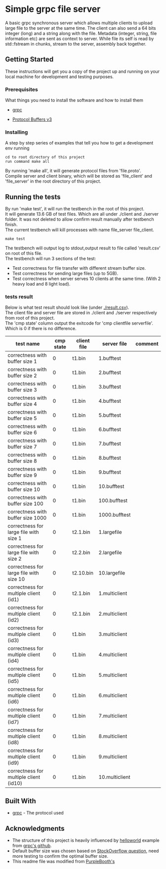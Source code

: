 # Simple grpc file server

A basic grpc synchronous server which allows multiple clients to upload large file to the server at the same time.
The client can also send a 64 bits integer (long) and a string along with the file.
Metadata (integer, string, file information etc) are sent as context to server.
While file its self is read by std::fstream in chunks, stream to the server, assembly back together. 

## Getting Started

These instructions will get you a copy of the project up and running on your local machine for development and testing purposes.

### Prerequisites

What things you need to install the software and how to install them

* [grpc](https://github.com/grpc/grpc/tree/master/src/cpp) 

* [Protocol Buffers v3](https://grpc.io/docs/quickstart/cpp.html#install-protocol-buffers-v3)

### Installing

A step by step series of examples that tell you how to get a development env running


```
cd to root directory of this project
run command make all
```

By running 'make all', it will generate protocol files from 'file.proto'.\
Compile server and client binary, which will be stored as 'file_client' and 'file_server' in the root directory of this project.



## Running the tests

By run 'make test', it will run the testbench in the root of this project.\
It will generate 13.6 GB of test files. Which are all under ./client and ./server folder. It was not deleted to allow confirm result manually after testbench finish.\
The current testbench will kill processes with name file_server file_client.

```
make test
```

The testbench will output log to stdout,output result to file called 'result.csv' on root of this file.\
The testbench will run 3 sections of the test:
* Test correctness for file transfer with different stream buffer size.
* Test correctness for sending large files (up to 5GB).
* Test correctness when server serves 10 clients at the same time. (With 2 heavy load and 8 light load).

### tests result

Below is what test result should look like (under [./result.csv](https://github.com/Ben20082010/grpc/blob/master/result.csv)).\
The client file and server file are stored in ./client and ./server respectively from root of this project.\
The 'cmp state' column output the exitcode for 'cmp clientfile serverfile'. Which is 0 if there is no difference.


| test name                               | cmp state | client file | server file | comment |
|-----------------------------------------|-----------|-----------------------------------|----------------------------------|---------|
| correctness with buffer size 1          | 0         | t1.bin                            | 1.bufftest                       |         |
| correctness with buffer size 2          | 0         | t1.bin                            | 2.bufftest                       |         |
| correctness with buffer size 3          | 0         | t1.bin                            | 3.bufftest                       |         |
| correctness with buffer size 4          | 0         | t1.bin                            | 4.bufftest                       |         |
| correctness with buffer size 5          | 0         | t1.bin                            | 5.bufftest                       |         |
| correctness with buffer size 6          | 0         | t1.bin                            | 6.bufftest                       |         |
| correctness with buffer size 7          | 0         | t1.bin                            | 7.bufftest                       |         |
| correctness with buffer size 8          | 0         | t1.bin                            | 8.bufftest                       |         |
| correctness with buffer size 9          | 0         | t1.bin                            | 9.bufftest                       |         |
| correctness with buffer size 10         | 0         | t1.bin                            | 10.bufftest                      |         |
| correctness with buffer size 100        | 0         | t1.bin                            | 100.bufftest                     |         |
| correctness with buffer size 1000       | 0         | t1.bin                            | 1000.bufftest                    |         |
| correctness for large file with size 1  | 0         | t2.1.bin                          | 1.largefile                      |         |
| correctness for large file with size 2  | 0         | t2.2.bin                          | 2.largefile                      |         |
| correctness for large file with size 10 | 0         | t2.10.bin                         | 10.largefile                     |         |
| correctness for multiple client (id1)   | 0         | t2.1.bin                          | 1.multiclient                    |         |
| correctness for multiple client (id2)   | 0         | t2.1.bin                          | 2.multiclient                    |         |
| correctness for multiple client (id3)   | 0         | t1.bin                            | 3.multiclient                    |         |
| correctness for multiple client (id4)   | 0         | t1.bin                            | 4.multiclient                    |         |
| correctness for multiple client (id5)   | 0         | t1.bin                            | 5.multiclient                    |         |
| correctness for multiple client (id6)   | 0         | t1.bin                            | 6.multiclient                    |         |
| correctness for multiple client (id7)   | 0         | t1.bin                            | 7.multiclient                    |         |
| correctness for multiple client (id8)   | 0         | t1.bin                            | 8.multiclient                    |         |
| correctness for multiple client (id9)   | 0         | t1.bin                            | 9.multiclient                    |         |
| correctness for multiple client (id10)  | 0         | t1.bin                            | 10.multiclient                   |         |

## Built With

* [grpc](https://grpc.io/) - The protocol used


## Acknowledgments

* The structure of this project is heavily influenced by [helloworld](https://github.com/grpc/grpc/tree/master/examples/cpp/helloworld) example from [grpc's github](https://github.com/grpc/).
* Default buffer size was chosen based on [StockOverflow question](https://stackoverflow.com/questions/3033771/file-i-o-with-streams-best-memory-buffer-size), need more testing to confirm the optimal buffer size.
* This readme file was modified from [PurpleBooth's](https://gist.github.com/PurpleBooth/109311bb0361f32d87a2#file-readme-template-md)


